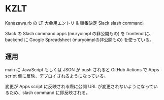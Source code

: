 # KZLT

Kanazawa.rb の LT 大会用エントリ & 順番決定 Slack slash command。

Slack の Slash command apps (muryoimpl の非公開もの) を frontend に、
backend に Google Spreadsheet (muryoimplの非公開もの) を使っている。


## 運用

main に JavaScript もしくは JSON が push されると GitHub Actions で Apps script 側に反映、デプロイされるようになっている。

変更が Apps script に反映される際に公開 URL が変更されないようになっているため、slash command に即反映される。
